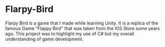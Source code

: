 # Flarpy-Bird

Flarpy Bird is a game that I made while learning Unity. It is a replica of the famous Game "Flappy Bird" that was taken from the 
IOS Store some years ago. This project was to highlight my use of C# but my overall understanding of game development.
